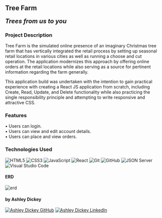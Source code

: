 ## Tree Farm

<b style="font-size: 20px;"><i>Trees from us to you</i></b>

### Project Description

Tree Farm is the simulated online presence of an imaginary Christmas tree farm that has vertically integrated the retail process by setting up seasonal retail locations in various cities as well as running a choose and cut operation. The application modernizes this approach by offering online orders at the retail locations while also serving as a source for pertinent information regarding the farm generally. 

This application build was undertaken with the intention to gain practical experience with creating a React JS application from scratch, including Create, Read, Update, and Delete functionality while also practicing the single responsibility principle and attempting to write responsive and attractive CSS. 

### Features

<p>
• Users can login.<br>
• Users can view and edit account details.<br>• Users can place and view orders.
</p>

### Technologies Used

![HTML5](https://img.shields.io/badge/html5%20-%23E34F26.svg?&style=for-the-badge&logo=html5&logoColor=white) ![CSS3](https://img.shields.io/badge/css3%20-%231572B6.svg?&style=for-the-badge&logo=css3&logoColor=white) ![JavaScript](https://img.shields.io/badge/javascript%20-%23323330.svg?&style=for-the-badge&logo=javascript&logoColor=%23F7DF1E) ![React](https://img.shields.io/badge/react%20-%2320232a.svg?&style=for-the-badge&logo=react&logoColor=%2361DAFB) ![Git](https://img.shields.io/badge/git%20-%23F05033.svg?&style=for-the-badge&logo=git&logoColor=white) ![GitHub](https://img.shields.io/badge/github%20-%23121011.svg?&style=for-the-badge&logo=github&logoColor=white) ![JSON Server](https://img.shields.io/badge/JSON_Server%20-%232a2e2a.svg?&style=for-the-badge&logo=JSON&logoColor=white) ![Visual Studio Code](https://img.shields.io/badge/VSCode%20-%23007ACC.svg?&style=for-the-badge&logo=visual-studio-code&logoColor=white)

#### ERD

<img src="./images/erd.png" alt="erd" />

#### by Ashley Dickey

<a href="https://www.github.com/anichole93/" target="_blank"><img src="https://img.shields.io/badge/github%20-%23121011.svg?&style=for-the-badge&logo=github&logoColor=white" alt="Ashley Dickey GitHub" style="height: auto !important;width: auto !important;" /></a> <a href="https://www.linkedin.com/" target="_blank"><img src="https://img.shields.io/badge/linkedin%20-%230077B5.svg?&style=for-the-badge&logo=linkedin&logoColor=white" alt="Ashley Dickey LinkedIn" style="height: auto !important;width: auto !important;" /></a>

